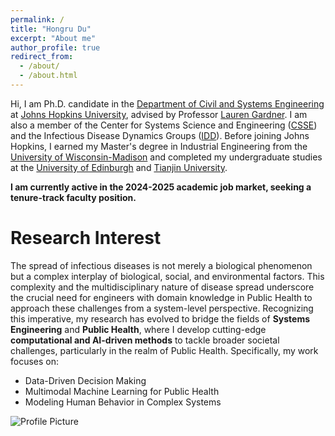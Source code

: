 ```yaml
---
permalink: /
title: "Hongru Du"
excerpt: "About me"
author_profile: true
redirect_from: 
  - /about/
  - /about.html
---
```


Hi, I am Ph.D. candidate in the [Department of Civil and Systems Engineering](https://engineering.jhu.edu/case/) at [Johns Hopkins University](https://www.jhu.edu/), advised by Professor [Lauren Gardner](https://engineering.jhu.edu/faculty/lauren-gardner/). I am also a member of the Center for Systems Science and Engineering ([CSSE](https://systems.jhu.edu/)) and the Infectious Disease Dynamics Groups ([IDD](https://www.iddynamics.jhsph.edu/)). Before joining Johns Hopkins, I earned my Master's degree in Industrial Engineering from the [University of Wisconsin-Madison](https://www.wisc.edu/) and completed my undergraduate studies at the [University of Edinburgh](https://www.ed.ac.uk/) and [Tianjin University](https://www.tju.edu.cn/english/index.htm). 

**I am currently active in the 2024-2025 academic job market, seeking a tenure-track faculty position.**

Research Interest
======
The spread of infectious diseases is not merely a biological phenomenon but a complex interplay of biological, social, and environmental factors. This complexity and the multidisciplinary nature of disease spread underscore the crucial need for engineers with domain knowledge in Public Health to approach these challenges from a system-level perspective. Recognizing this imperative, my research has evolved to bridge the fields of **Systems Engineering** and **Public Health**, where I develop cutting-edge **computational and AI-driven methods** to tackle broader societal challenges, particularly in the realm of Public Health. Specifically, my work focuses on: 
<ul>
  <li>Data-Driven Decision Making</li>
  <li>Multimodal Machine Learning for Public Health</li>
  <li>Modeling Human Behavior in Complex Systems</li>
</ul>

![Profile Picture](images/vision.jpg)
